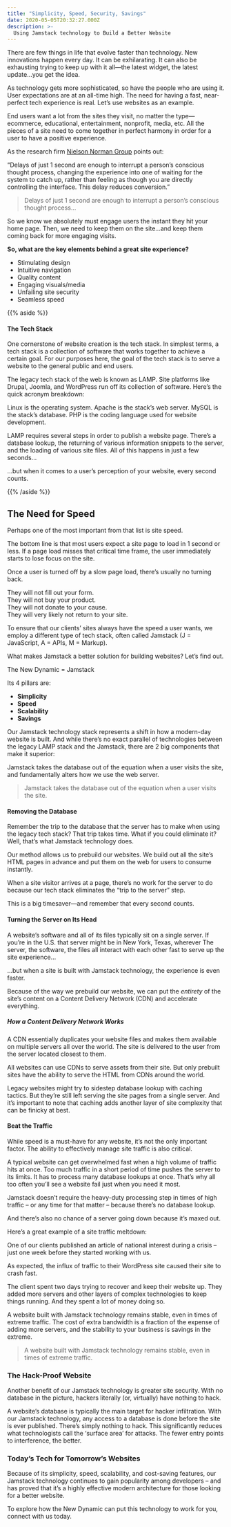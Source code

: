 ```yaml
---
title: "Simplicity, Speed, Security, Savings"
date: 2020-05-05T20:32:27.000Z
description: >-
  Using Jamstack technology to Build a Better Website
---
```


There are few things in life that evolve faster than technology. New innovations happen every day. It can be exhilarating. It can also be exhausting trying to keep up with it all—the latest widget, the latest update…you get the idea.

As technology gets more sophisticated, so have the people who are using it. User expectations are at an all-time high. The need for having a fast, near-perfect tech experience is real. Let’s use websites as an example.

End users want a lot from the sites they visit, no matter the type—ecommerce, educational, entertainment, nonprofit, media, etc. All the pieces of a site need to come together in perfect harmony in order for a user to have a positive experience.

As the research firm [Nielson Norman Group](https://www.nngroup.com/articles/the-need-for-speed/) points out:

“Delays of just 1 second are enough to interrupt a person’s conscious thought process, changing the experience into one of waiting for the system to catch up, rather than feeling as though you are directly controlling the interface. This delay reduces conversion.”

> Delays of just 1 second are enough to interrupt a person’s conscious thought process...

So we know we absolutely must engage users the instant they hit your home page. Then, we need to keep them on the site…and keep them coming back for more engaging visits.

**So, what are the key elements behind a great site experience?**

- Stimulating design
- Intuitive navigation
- Quality content
- Engaging visuals/media
- Unfailing site security
- Seamless speed

<!-- Before we look at some of these elements in detail, let’s examine how a traditional website typically comes to life and gets served to an end user. -->

{{% aside %}}

#### The Tech Stack

  One cornerstone of website creation is the tech stack. In simplest terms, a tech stack is a collection of software that works together to achieve a certain goal. For our purposes here, the goal of the tech stack is to serve a website to the general public and end users.
  
  The legacy tech stack of the web is known as LAMP. Site platforms like Drupal, Joomla, and WordPress run off its collection of software. Here’s the quick acronym breakdown\:

  Linux is the operating system.
  Apache is the stack’s web server.
  MySQL is the stack’s database. 
  PHP is the coding language used for website development.

  LAMP requires several steps in order to publish a website page. There’s a database lookup, the returning of various information snippets to the server, and the loading of various site files. All of this happens in just a few seconds…

  …but when it comes to a user’s perception of your website, every second counts.

{{% /aside %}}

## The Need for Speed

Perhaps one of the most important from that list is site speed.

<!-- Consider these numbers about user perception and performance delays: -->

<!-- [Graphic – User Perception table] -->

The bottom line is that most users expect a site page to load in 1 second or less. If a page load misses that critical time frame, the user immediately starts to lose focus on the site.

Once a user is turned off by a slow page load, there’s usually no turning back.

They will not fill out your form.  
They will not buy your product.  
They will not donate to your cause.  
They will very likely not return to your site.

To ensure that our clients’ sites always have the speed a user wants, we employ a different type of tech stack, often called Jamstack (J = JavaScript, A = APIs, M = Markup).

What makes Jamstack a better solution for building websites? Let’s find out.

The New Dynamic = Jamstack 

Its 4 pillars are:

- **Simplicity**
- **Speed**
- **Scalability**
- **Savings**

Our Jamstack technology stack represents a shift in how a modern-day website is built. And while there’s no exact parallel of technologies between the legacy LAMP stack and the Jamstack, there are 2 big components that make it superior:

Jamstack takes the database out of the equation when a user visits the site, and fundamentally alters how we use the web server.

> Jamstack takes the database out of the equation when a user visits the site.

<!-- [Graphic – visual comparison of LAMP to BT or some sort of ‘pillar’ visual – JAMstack/bulletproof as the base, 4 pillars emerging from it – can we create something?] -->

#### Removing the Database

Remember the trip to the database that the server has to make when using the legacy tech stack? That trip takes time. What if you could eliminate it? Well, that’s what Jamstack technology does.

Our method allows us to prebuild our websites. We build out all the site’s HTML pages in advance and put them on the web for users to consume instantly. 

When a site visitor arrives at a page, there’s no work for the server to do because our tech stack eliminates the “trip to the server” step.

This is a big timesaver—and remember that every second counts.

#### Turning the Server on Its Head

A website’s software and all of its files typically sit on a single server. If you’re in the U.S. that server might be in New York, Texas, wherever The server, the software, the files all interact with each other fast to serve up the site experience…

…but when a site is built with Jamstack technology, the experience is even faster.

Because of the way we prebuild our website, we can put the *entirety* of the site’s content on a Content Delivery Network (CDN) and accelerate everything.

##### How a Content Delivery Network Works

A CDN essentially duplicates your website files and makes them available on multiple servers all over the world. The site is delivered to the user from the server located closest to them.

All websites can use CDNs to serve assets from their site. But only prebuilt sites have the ability to serve the HTML from CDNs around the world.

<!-- [Graphic – CDN] -->

Legacy websites might try to sidestep database lookup with caching tactics. But they’re still left serving the site pages from a single server. And it’s important to note that caching adds another layer of site complexity that can be finicky at best.

#### Beat the Traffic

While speed is a must-have for any website, it’s not the only important factor. The ability to effectively manage site traffic is also critical.

A typical website can get overwhelmed fast when a high volume of traffic hits at once. Too much traffic in a short period of time pushes the server to its limits. It has to process many database lookups at once. That’s why all too often you’ll see a website fail just when you need it most.

Jamstack doesn’t require the heavy-duty processing step in times of high traffic – or any time for that matter – because there’s no database lookup.

And there’s also no chance of a server going down because it’s maxed out.

Here’s a great example of a site traffic meltdown:

One of our clients published an article of national interest during a crisis – just one week before they started working with us.

As expected, the influx of traffic to their WordPress site caused their site to crash fast.

The client spent two days trying to recover and keep their website up. They added more servers and other layers of complex technologies to keep things running. And they spent a lot of money doing so.

A website built with Jamstack technology remains stable, even in times of extreme traffic. The cost of extra bandwidth is a fraction of the expense of adding more servers, and the stability to your business is savings in the extreme.

> A website built with Jamstack technology remains stable, even in times of extreme traffic.

<!-- [Graphic – Penalty of Success] -->

### The Hack-Proof Website

Another benefit of our Jamstack technology is greater site security. With no database in the picture, hackers literally (or, virtually) have nothing to hack.

A website’s database is typically the main target for hacker infiltration. With our Jamstack technology, any access to a database is done before the site is ever published. There’s simply nothing to hack. This significantly reduces what technologists call the ‘surface area’ for attacks. The fewer entry points to interference, the better.

### Today’s Tech for Tomorrow’s Websites

Because of its simplicity, speed, scalability, and cost-saving features, our Jamstack technology continues to gain popularity among developers – and has proved that it’s a highly effective modern architecture for those looking for a better website.

To explore how the New Dynamic can put this technology to work for you, connect with us today.
